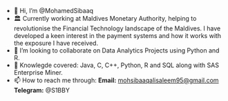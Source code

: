 - 👋 Hi, I’m @MohamedSibaaq
- 🏛️ Currently working at Maldives Monetary Authority, helping to revolutionise the Financial Technology landscape of the Maldives. I have developed a keen interest in        the payment systems and how it works with the exposure I have received. 
- 💞️ I’m looking to collaborate on Data Analytics Projects using Python and R.
- 📝 Knowlegde covered: Java, C, C++, Python, R and SQL along with SAS Enterprise Miner. 
- 📫 How to reach me through:
  **Email:** mohsibaaqalisaleem95@gmail.com
  **Telegram:** @S1BBY
   

<!---
MohamedSibaaq/MohamedSibaaq is a ✨ special ✨ repository because its `README.md` (this file) appears on your GitHub profile.
You can click the Preview link to take a look at your changes.
--->

